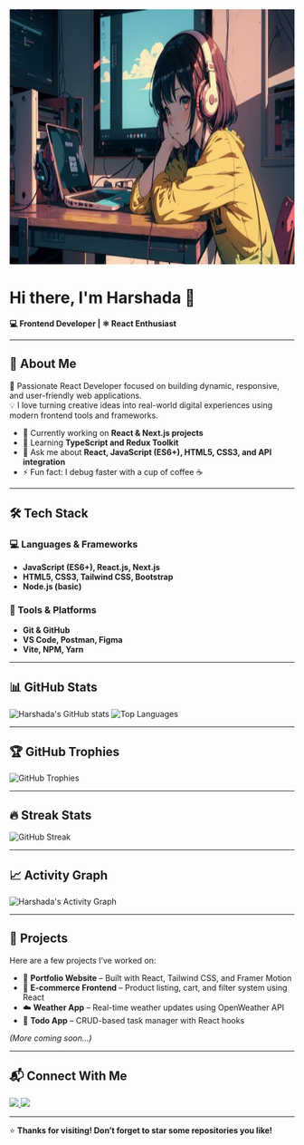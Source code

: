 <img src="assets/developer_wxl.jpg" alt="Anime" width="1000" height="450">


# Hi there, I'm Harshada 👋  
**💻 Frontend Developer | ⚛️ React Enthusiast**

---

## 🚀 About Me
🌟 Passionate React Developer focused on building dynamic, responsive, and user-friendly web applications.  
💡 I love turning creative ideas into real-world digital experiences using modern frontend tools and frameworks.  

- 🔭 Currently working on **React & Next.js projects**
- 🌱 Learning **TypeScript and Redux Toolkit**
- 💬 Ask me about **React, JavaScript (ES6+), HTML5, CSS3, and API integration**
- ⚡ Fun fact: I debug faster with a cup of coffee ☕

---

## 🛠️ Tech Stack
### 💻 Languages & Frameworks
- **JavaScript (ES6+), React.js, Next.js**
- **HTML5, CSS3, Tailwind CSS, Bootstrap**
- **Node.js (basic)**

### 🧰 Tools & Platforms
- **Git & GitHub**
- **VS Code, Postman, Figma**
- **Vite, NPM, Yarn**

---

## 📊 GitHub Stats
![Harshada's GitHub stats](https://github-readme-stats.vercel.app/api?username=harshadapanekar82&show_icons=true&theme=tokyonight)
![Top Languages](https://github-readme-stats.vercel.app/api/top-langs/?username=harshadapanekar82&layout=compact&theme=tokyonight)

---

## 🏆 GitHub Trophies
![GitHub Trophies](https://github-profile-trophy.vercel.app/?username=harshadapanekar82&theme=tokyonight&no-frame=true&margin-w=10)

---

## 🔥 Streak Stats
![GitHub Streak](https://streak-stats.demolab.com/?user=harshadapanekar82&theme=tokyonight)

---

## 📈 Activity Graph
![Harshada's Activity Graph](https://github-readme-activity-graph.vercel.app/graph?username=harshadapanekar82&theme=tokyo-night)

---

## 🧩 Projects
Here are a few projects I’ve worked on:

- 🎨 **Portfolio Website** – Built with React, Tailwind CSS, and Framer Motion  
- 🛒 **E-commerce Frontend** – Product listing, cart, and filter system using React  
- ☁️ **Weather App** – Real-time weather updates using OpenWeather API  
- 🧭 **Todo App** – CRUD-based task manager with React hooks  

*(More coming soon...)*

---

## 📬 Connect With Me
<p align="left">
  <a href="https://linkedin.com/in/harshadapanekar82" target="_blank">
    <img src="https://img.shields.io/badge/LinkedIn-0A66C2?style=for-the-badge&logo=linkedin&logoColor=white"/>
  </a>
  <a href="mailto:harshadapanekar82@gmail.com" target="_blank">
    <img src="https://img.shields.io/badge/Gmail-D14836?style=for-the-badge&logo=gmail&logoColor=white"/>
  </a>
</p>

---

⭐ **Thanks for visiting! Don’t forget to star some repositories you like!**
